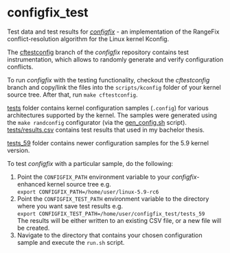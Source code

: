 # configfix_test

Test data and test results for _[configfix](https://bitbucket.org/easelab/configfix)_ - an implementation of the RangeFix conflict-resolution algorithm for the Linux kernel Kconfig.

The [cftestconfig](https://bitbucket.org/easelab/configfix/src/cftestconfig/) branch of the _configfix_ repository contains test instrumentation, which allows to randomly generate and verify configuration conflicts.

To run _configfix_ with the testing functionality, checkout the _cftestconfig_ branch and copy/link the files into the 
`scripts/kconfig` folder of your kernel source tree. After that, run `make
cftestconfig`.

[tests](./tests) folder contains kernel configuration samples (`.config`) for various architectures supported by the kernel.
The samples were generated using the `make randconfig` configurator (via the [gen_config.sh](https://bitbucket.org/easelab/configfix/src/cftestconfig/scripts/kconfig/gen_config.sh) script).  
[tests/results.csv](./tests/results.csv) contains test results that used in my bachelor thesis.

[tests_59](./tests_59) folder contains newer configuration samples for the 5.9 kernel version.

To test _configfix_ with a particular sample, do the following:
1. Point the `CONFIGFIX_PATH` environment variable to your _configfix_-enhanced kernel source tree e.g.  
   `export CONFIGFIX_PATH=/home/user/linux-5.9-rc6`
2. Point the `CONFIGFIX_TEST_PATH` environment variable to the directory where you want save test results e.g.  
   `export CONFIGFIX_TEST_PATH=/home/user/configfix_test/tests_59`   
   The results will be either written to an existing CSV file, or a new file will be created.
3. Navigate to the directory that contains your chosen configuration sample and execute the `run.sh` script.
